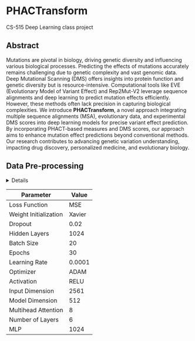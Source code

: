 # PHACTransform
CS-515 Deep Learning class project

## Abstract

Mutations are pivotal in biology, driving genetic diversity and influencing various biological processes. Predicting the effects of mutations accurately remains challenging due to genetic complexity and vast genomic data. Deep Mutational Scanning (DMS) offers insights into protein function and genetic diversity but is resource-intensive. Computational tools like EVE (Evolutionary Model of Variant Effect) and Rep2Mut-V2 leverage sequence alignments and deep learning to predict mutation effects efficiently. However, these methods often lack precision in capturing biological complexities.
We introduce **PHACTransform**, a novel approach integrating multiple sequence alignments (MSA), evolutionary data, and experimental DMS scores into deep learning models for precise variant effect prediction. By incorporating PHACT-based measures and DMS scores, our approach aims to enhance mutation effect predictions beyond conventional methods. Our research contributes to advancing genetic variation understanding, impacting drug discovery, personalized medicine, and evolutionary biology.


## Data Pre-processing 
<details>

The PHACTransform project utilizes two different datasets: DMS score data from [ProteinGym](https://proteingym.org/download) and PHACT scores from [PHACTboost](https://www.biorxiv.org/content/10.1101/2024.01.30.577938v1).


The DMS dataset includes deep mutational scanning scores from 217 proteins of various species. In this project, we focused solely on human proteins. To extract and shape the data accordingly, we implemented the following steps. Initially, we filtered the dataset to include only human proteins and excluded unreliable and redundant data, resulting in a selection of 81 out of 96 human proteins for preprocessing.

### Data Preparation 

#### Gathering Human DMS Data

To retrieve only the human proteins from the entire dataset, we utilized the [`gatherHumanDMS.py`](./Data_Preprocessing/scripts/gatherHumanDMS.py) script with the [filtered metadata](filtered_DMS_human_metadata.csv).

#### Renaming Files

The initial data files were named according to the protein names, species, and experiments, including unnecessary parts. To maintain consistency, we decided to rename the files using UniProt IDs. First, we extracted the protein names from the file names with the [`abstract_protein_names.py`](./Data_Preprocessing/scripts/abstract_protein_names.py) script, which writes the protein names into a CSV file named `protein_names.csv`. UniProt IDs were then manually added to the CSV file and used for renaming the DMS score files with the [`rename_DMS_files.py`](./Data_Preprocessing/scripts/rename_DMS_files.py) script.

#### Correcting the Annotations of the Mutations
In some DMS experiments, partial protein sequences were used instead of whole sequences. The mutation positions were annotated based on these partial sequences. To prevent mapping errors with the PHACT score data (which uses the original positions from whole sequences), we updated the annotations using the [`change_annotations.py`](./Data_Preprocessing/scripts/change_annotations.py) script. During this process, we discovered that for some proteins, the mutated sequences did not match the sub-sequences of the original (canonical) protein sequences. Consequently, we eliminated those 18 proteins, resulting in a dataset of 230,209 data points (mutations) from 68 proteins.

### Normalization of the DMS Scores

#### Normalization and Reshaping of the Data

DMS scores, generated from different experiments, varied in scaling. To provide consistent scores for the model, we normalized them. The initial data format included both SNPs and indel mutations. Since our project focuses on single amino acid mutations, we filtered out other mutation types. Additionally, we added UniProt IDs to each DMS file. This step was performed using the [`normalizeDMSscores.py`](./Data_Preprocessing/scripts/normalizeDMSscores.py) script.

#### Concatenating the DMS Score Files

After reshaping and normalizing the data, we concatenated all DMS score files into a single file using the [`concatenate_CSVs.py`](./Data_Preprocessing/scripts/concatenate_CSVs.py) script.

## Gathering FASTA Files of the Proteins

The FASTA files for the entire human proteome were already available in the PHACTboost dataset. We used the [`copy_fasta_files.py`](./Data_Preprocessing/scripts/copy_fasta_files.py) script to gather the FASTA files in one location to feed the model later.

## PHACTboost Data

#### Transforming the PHACT Score Data

The PHACT scores were initially formatted as a matrix of (protein length) x (twenty common amino acids), storing all possible single amino acid mutation scores for a protein. We needed these mutations and scores in columns. The [`transform_score_files.py`](./Data_Preprocessing/scripts/transform_score_files.py) script was used to gather and transform the PHACT scores from the PHACTboost dataset.

#### Concatenating the PHACT Score Files

After transforming and gathering the data, we concatenated all PHACT score files into one using the [`concatenate_CSVs.py`](./Data_Preprocessing/scripts/concatenate_CSVs.py) script.


## Merging Final Datasets

After completing all data preprocessing steps, the final concatenated CSV files of PHACT and DMS scores were merged into a single file using the [`merge_CSVs.py`](./Data_Preprocessing/scripts/merge_CSVs.py) script.

</details>




| Parameter              | Value          |
|------------------------|----------------|
| Loss Function          | MSE            |
| Weight Initialization  | Xavier         |
| Dropout                | 0.02           |
| Hidden Layers          | 1024           |
| Batch Size             | 20             |
| Epochs                 | 30             |
| Learning Rate          | 0.0001         |
| Optimizer              | ADAM           |
| Activation             | RELU           |
| Input Dimension        | 2561           |
| Model Dimension        | 512            |
| Multihead Attention    | 8              |
| Number of Layers       | 6              |
| MLP                    | 1024           |

